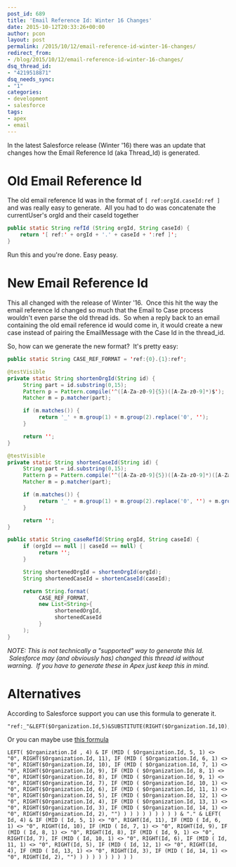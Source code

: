 ```yaml
---
post_id: 689
title: 'Email Reference Id: Winter 16 Changes'
date: 2015-10-12T20:33:26+00:00
author: pcon
layout: post
permalink: /2015/10/12/email-reference-id-winter-16-changes/
redirect_from:
- /blog/2015/10/12/email-reference-id-winter-16-changes/
dsq_thread_id:
- "4219518871"
dsq_needs_sync:
- "1"
categories:
- development
- salesforce
tags:
- apex
- email
---
```

In the latest Salesforce release (Winter '16) there was an update that changes how the Email Reference Id (aka Thread_Id) is generated.

# Old Email Reference Id

The old email reference Id was in the format of `[ ref:orgId.caseId:ref ]` and was really easy to generate.  All you had to do was concatenate the currentUser's orgId and their caseId together

```java
public static String refId (String orgId, String caseId) {
    return '[ ref:' + orgId + '.' + caseId + ':ref ]';
}
```

Run this and you're done. Easy peasy.

# New Email Reference Id

This all changed with the release of Winter '16.  Once this hit the way the email reference Id changed so much that the Email to Case process wouldn't even parse the old thread ids.  So when a reply back to an email containing the old email reference id would come in, it would create a new case instead of pairing the EmailMessage with the Case Id in the thread_id.

<!--more-->

So, how can we generate the new format?  It's pretty easy:

```java
public static String CASE_REF_FORMAT = 'ref:{0}.{1}:ref';

@testVisible
private static String shortenOrgId(String id) {
     String part = id.substring(0,15);
     Pattern p = Pattern.compile('^([A-Za-z0-9]{5})([A-Za-z0-9]*)$');
     Matcher m = p.matcher(part);

     if (m.matches()) {
          return '_' + m.group(1) + m.group(2).replace('0', '');
     }

     return '';
}

@testVisible
private static String shortenCaseId(String id) {
     String part = id.substring(0,15);
     Pattern p = Pattern.compile('^([A-Za-z0-9]{5})([A-Za-z0-9]*)([A-Za-z0-9]{5})$');
     Matcher m = p.matcher(part);

     if (m.matches()) {
          return '_' + m.group(1) + m.group(2).replace('0', '') + m.group(3);
     }

     return '';
}

public static String caseRefId(String orgId, String caseId) {
     if (orgId == null || caseId == null) {
          return '';
     }

     String shortenedOrgId = shortenOrgId(orgId);
     String shortenedCaseId = shortenCaseId(caseId);

     return String.format(
          CASE_REF_FORMAT,
          new List<String>{
               shortenedOrgId,
               shortenedCaseId
          }
     );
}
```

_NOTE: This is not technically a "supported" way to generate this Id.  Salesforce may (and obviously has) changed this thread id without warning.  If you have to generate these in Apex just keep this in mind._

# Alternatives

According to Salesforce support you can use this formula to generate it.

```
"ref:_"&LEFT($Organization.Id,5)&SUBSTITUTE(RIGHT($Organization.Id,10),"0","")&"._"&LEFT(Id,5)&SUBSTITUTE(LEFT(RIGHT(Id,10),5),"0","")&RIGHT(Id,5)&":ref"
```

Or you can maybe use [this formula](https://developer.salesforce.com/forums/?id=906F00000008naJIAQ)

```
LEFT( $Organization.Id , 4) & IF (MID ( $Organization.Id, 5, 1) <> "0", RIGHT($Organization.Id, 11), IF (MID ( $Organization.Id, 6, 1) <> "0", RIGHT($Organization.Id, 10), IF (MID ( $Organization.Id, 7, 1) <> "0", RIGHT($Organization.Id, 9), IF (MID ( $Organization.Id, 8, 1) <> "0", RIGHT($Organization.Id, 8), IF (MID ( $Organization.Id, 9, 1) <> "0", RIGHT($Organization.Id, 7), IF (MID ( $Organization.Id, 10, 1) <> "0", RIGHT($Organization.Id, 6), IF (MID ( $Organization.Id, 11, 1) <> "0", RIGHT($Organization.Id, 5), IF (MID ( $Organization.Id, 12, 1) <> "0", RIGHT($Organization.Id, 4), IF (MID ( $Organization.Id, 13, 1) <> "0", RIGHT($Organization.Id, 3), IF (MID ( $Organization.Id, 14, 1) <> "0", RIGHT($Organization.Id, 2), "") ) ) ) ) ) ) ) ) ) & "." & LEFT( Id, 4) & IF (MID ( Id, 5, 1) <> "0", RIGHT(Id, 11), IF (MID ( Id, 6, 1) <> "0", RIGHT(Id, 10), IF (MID ( Id, 7, 1) <> "0", RIGHT(Id, 9), IF (MID ( Id, 8, 1) <> "0", RIGHT(Id, 8), IF (MID ( Id, 9, 1) <> "0", RIGHT(Id, 7), IF (MID ( Id, 10, 1) <> "0", RIGHT(Id, 6), IF (MID ( Id, 11, 1) <> "0", RIGHT(Id, 5), IF (MID ( Id, 12, 1) <> "0", RIGHT(Id, 4), IF (MID ( Id, 13, 1) <> "0", RIGHT(Id, 3), IF (MID ( Id, 14, 1) <> "0", RIGHT(Id, 2), "") ) ) ) ) ) ) ) ) )
```